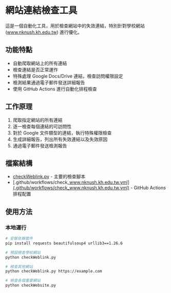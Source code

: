 # 網站連結檢查工具

這是一個自動化工具，用於檢查網站中的失效連結，特別針對學校網站 (www.nknush.kh.edu.tw) 進行優化。

## 功能特點

- 自動爬取網站上的所有連結
- 檢查連結是否正常運作
- 特殊處理 Google Docs/Drive 連結，檢查訪問權限設定
- 檢測結果通過電子郵件發送詳細報告
- 使用 GitHub Actions 進行自動化排程檢查

## 工作原理

1. 爬取指定網站的所有連結
2. 逐一檢查每個連結的可訪問性
3. 對於 Google 文件類型的連結，執行特殊權限檢查
4. 生成詳細報告，列出所有失效連結以及失效原因
5. 通過電子郵件發送檢測報告

## 檔案結構

- [checkWeblink.py](checkWeblink.py) - 主要的檢查腳本
- [.github/workflows/check_www.nknush.kh.edu.tw.yml](.github/workflows/check_www.nknush.kh.edu.tw.yml) - GitHub Actions 排程配置

## 使用方法

### 本地運行

```bash
# 安裝依賴套件
pip install requests beautifulsoup4 urllib3==1.26.6

# 預設檢查學校網站
python checkWeblink.py

# 檢查其他網站
python checkWeblink.py https://example.com

# 檢查各個重要網站
python checkWebsite.py
